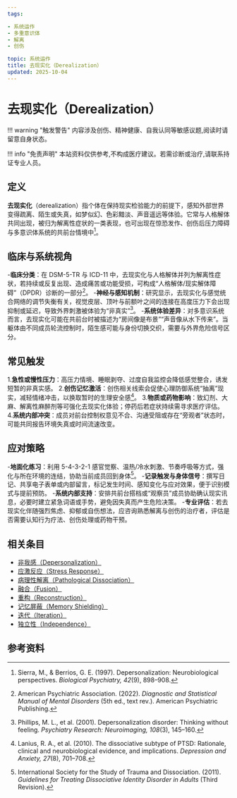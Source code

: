 ```yaml
---
tags:

- 系统运作
- 多重意识体
- 解离
- 创伤

topic: 系统运作
title: 去现实化（Derealization）
updated: 2025-10-04
---
```


# 去现实化（Derealization）

!!! warning "触发警告"
    内容涉及创伤、精神健康、自我认同等敏感议题,阅读时请留意自身状态。

!!! info "免责声明"
    本站资料仅供参考,不构成医疗建议。若需诊断或治疗,请联系持证专业人员。

## 定义

**去现实化**（derealization）指个体在保持现实检验能力的前提下，感知外部世界变得疏离、陌生或失真，如梦似幻、色彩黯淡、声音遥远等体验。它常与人格解体共同出现，被归为解离性症状的一类表现，也可出现在惊恐发作、创伤后压力障碍与多意识体系统的共前台情境中[^去现实化-1]。

## 临床与系统视角

-**临床分类**：在 DSM-5-TR 与 ICD-11 中，去现实化与人格解体并列为解离性症状，若持续或反复出现、造成痛苦或功能受损，可构成“人格解体/现实解体障碍”（DPDR）诊断的一部分[^去现实化-2]。
-**神经与感知机制**：研究显示，去现实化与感觉统合网络的调节失衡有关，视觉皮层、顶叶与前额叶之间的连接在高度压力下会出现抑制或延迟，导致外界刺激被体验为“非真实”[^去现实化-3]。
-**系统体验差异**：对多意识系统而言，去现实化可能在共前台时被描述为“房间像是布景”“声音像从水下传来”。当躯体由不同成员轮流控制时，陌生感可能与身份切换交织，需要与外界危险信号区分。

## 常见触发

1.**急性或慢性压力**：高压力情境、睡眠剥夺、过度自我监控会降低感觉整合，诱发短暂的非真实感。
2.**创伤记忆激活**：创伤相关线索会促使心理防御系统“抽离”现实，减轻情绪冲击，以换取暂时的生理安全感[^去现实化-4]。
3.**物质或药物影响**：致幻剂、大麻、解离性麻醉剂等可强化去现实化体验；停药后若症状持续需寻求医疗评估。
4.**系统内部冲突**：成员对前台控制权意见不合、沟通受阻或存在“旁观者”状态时，可能共同报告环境失真或时间流速改变。

## 应对策略

-**地面化练习**：利用 5-4-3-2-1 感官觉察、温热/冷水刺激、节奏呼吸等方式，强化与所在环境的连结，协助当前成员回到身体[^去现实化-5]。
-**记录触发与身体信号**：撰写日记、共享电子表单或内部留言，标记发生时间、感知变化与应对效果，便于识别模式与提前预防。
-**系统内部支持**：安排共前台搭档或“观察员”成员协助确认现实讯息，必要时建立紧急词语或手势，避免因失真而产生危险决策。
-**专业评估**：若去现实化伴随强烈焦虑、抑郁或自伤想法，应咨询熟悉解离与创伤的治疗者，评估是否需要认知行为疗法、创伤处理或药物干预。

## 相关条目

- [非我感（Depersonalization）](Depersonalization.md)
- [应激反应（Stress Response）](Stress-Response.md)
- [病理性解离（Pathological Dissociation）](Pathological-Dissociation.md)
- [融合（Fusion）](Fusion.md)
- [重构（Reconstruction）](Reconstruction.md)
- [记忆屏蔽（Memory Shielding）](Memory-Shielding.md)
- [迭代（Iteration）](Iteration.md)
- [独立性（Independence）](Independence.md)

## 参考资料

[^去现实化-1]: Sierra, M., & Berrios, G. E. (1997). Depersonalization: Neurobiological perspectives. *Biological Psychiatry, 42*(9), 898–908.
[^去现实化-2]: American Psychiatric Association. (2022). *Diagnostic and Statistical Manual of Mental Disorders* (5th ed., text rev.). American Psychiatric Publishing.
[^去现实化-3]: Phillips, M. L., et al. (2001). Depersonalization disorder: Thinking without feeling. *Psychiatry Research: Neuroimaging, 108*(3), 145–160.
[^去现实化-4]: Lanius, R. A., et al. (2010). The dissociative subtype of PTSD: Rationale, clinical and neurobiological evidence, and implications. *Depression and Anxiety, 27*(8), 701–708.
[^去现实化-5]: International Society for the Study of Trauma and Dissociation. (2011). *Guidelines for Treating Dissociative Identity Disorder in Adults* (Third Revision).
